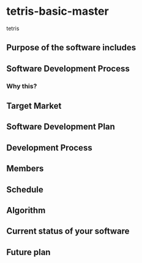 # tetris-basic-master

tetris

## Purpose of the software includes

## Software Development Process

### Why this?

## Target Market

## Software Development Plan

## Development Process

## Members

## Schedule

## Algorithm

## Current status of your software

## Future plan
